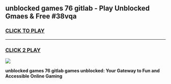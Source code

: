 
## unblocked games 76 gitlab - Play Unblocked Gmaes & Free #38vqa
<h3>
<a href="https://news.freeplayer.one?title=unblocked_games_76_gitlab&ref=24F">CLICK TO PLAY</a></h3>
<hr>

<h3>
<a href="https://news.freeplayer.one?title=unblocked_games_76_gitlab&ref=24F">CLICK 2 PLAY</a>
  
</h3>

<a href="https://news.freeplayer.one?title=unblocked_games_76_gitlab&ref=24F/"><img src="https://clearcache.store/games.png"></a>


**unblocked games 76 gitlab games unblocked: Your Gateway to Fun and Accessible Online Gaming**
